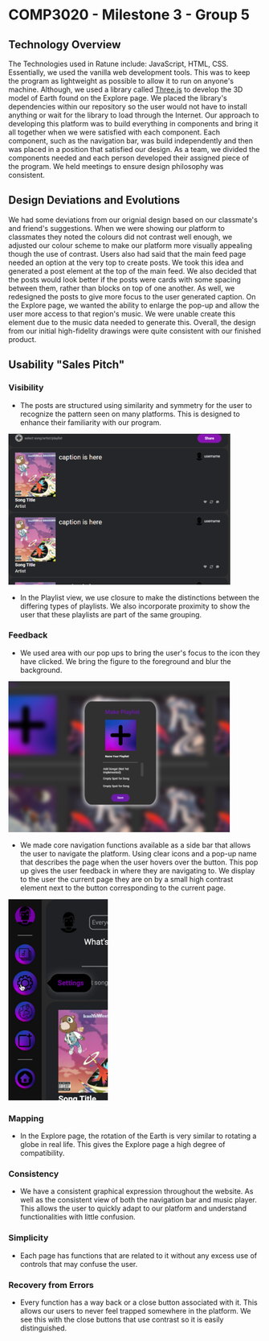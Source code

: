 # COMP3020 - Milestone 3 - Group 5

## Technology Overview

The Technologies used in Ratune include: JavaScript, HTML, CSS. Essentially, we used the vanilla web development tools. This was to keep the program as lightweight as possible to allow it to run on anyone's machine. Although, we used a library called [Three.js](https://threejs.org/) to develop the 3D model of Earth found on the Explore page. We placed the library's dependencies within our repository so the user would not have to install anything or wait for the library to load through the Internet. Our approach to developing this platform was to build everything in components and bring it all together when we were satisfied with each component. Each component, such as the navigation bar, was build independently and then was placed in a position that satisfied our design. As a team, we divided the components needed and each person developed their assigned piece of the program. We held meetings to ensure design philosophy was consistent.

## Design Deviations and Evolutions

We had some deviations from our orignial design based on our classmate's and friend's suggestions. When we were showing our platform to classmates they noted the colours did not contrast well enough, we adjusted our colour scheme to make our platform more visually appealing though the use of contrast. Users also had said that the main feed page needed an option at the very top to create posts. We took this idea and generated a post element at the top of the main feed. We also decided that the posts would look better if the posts were cards with some spacing between them, rather than blocks on top of one another. As well, we redesigned the posts to give more focus to the user generated caption. On the Explore page, we wanted the ability to enlarge the pop-up and allow the user more access to that region's music. We were unable create this element due to the music data needed to generate this. Overall, the design from our initial high-fidelity drawings were quite consistent with our finished product.

## Usability "Sales Pitch"

### Visibility

 - The posts are structured using similarity and symmetry for the user to recognize the pattern seen on many platforms. This is designed to enhance their familiarity with our program.

<img src="./imgs/writeup/posts.png" alt="nav" height="300"/>

 - In the Playlist view, we use closure to make the distinctions between the differing types of playlists. We also incorporate proximity to show the user that these playlists are part of the same grouping.

### Feedback

 - We used area with our pop ups to bring the user's focus to the icon they have clicked. We bring the figure to the foreground and blur the background.

<img src="./imgs/writeup/area.png" alt="nav" height="300"/>

 - We made core navigation functions available as a side bar that allows the user to navigate the platform. Using clear icons and a pop-up name that describes the page when the user hovers over the button. This pop up gives the user feedback in where they are navigating to. We display to the user the current page they are on by a small high contrast element next to the button corresponding to the current page.

<img src="./imgs/writeup/navhov.jpeg" alt="nav" height="400"/>

### Mapping

- In the Explore page, the rotation of the Earth is very similar to rotating a globe in real life. This gives the Explore page a high degree of compatibility.

### Consistency

- We have a consistent graphical expression throughout the website. As well as the consistent view of both the navigation bar and music player. This allows the user to quickly adapt to our platform and understand functionalities with little confusion.

### Simplicity

- Each page has functions that are related to it without any excess use of controls that may confuse the user.

### Recovery from Errors

- Every function has a way back or a close button associated with it. This allows our users to never feel trapped somewhere in the platform. We see this with the close buttons that use contrast so it is easily distinguished.